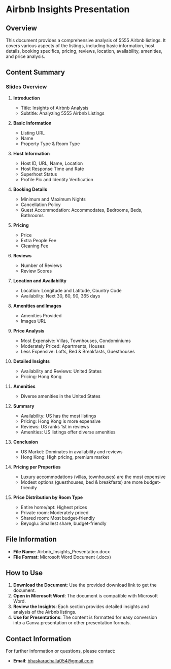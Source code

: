 

# Airbnb Insights Presentation

## Overview

This document provides a comprehensive analysis of 5555 Airbnb listings. It covers various aspects of the listings, including basic information, host details, booking specifics, pricing, reviews, location, availability, amenities, and price analysis.

## Content Summary

### Slides Overview

1. **Introduction**
   - Title: Insights of Airbnb Analysis
   - Subtitle: Analyzing 5555 Airbnb Listings

2. **Basic Information**
   - Listing URL
   - Name
   - Property Type & Room Type

3. **Host Information**
   - Host ID, URL, Name, Location
   - Host Response Time and Rate
   - Superhost Status
   - Profile Pic and Identity Verification

4. **Booking Details**
   - Minimum and Maximum Nights
   - Cancellation Policy
   - Guest Accommodation: Accommodates, Bedrooms, Beds, Bathrooms

5. **Pricing**
   - Price
   - Extra People Fee
   - Cleaning Fee

6. **Reviews**
   - Number of Reviews
   - Review Scores

7. **Location and Availability**
   - Location: Longitude and Latitude, Country Code
   - Availability: Next 30, 60, 90, 365 days

8. **Amenities and Images**
   - Amenities Provided
   - Images URL

9. **Price Analysis**
   - Most Expensive: Villas, Townhouses, Condominiums
   - Moderately Priced: Apartments, Houses
   - Less Expensive: Lofts, Bed & Breakfasts, Guesthouses

10. **Detailed Insights**
    - Availability and Reviews: United States
    - Pricing: Hong Kong

11. **Amenities**
    - Diverse amenities in the United States

12. **Summary**
    - Availability: US has the most listings
    - Pricing: Hong Kong is more expensive
    - Reviews: US ranks 1st in reviews
    - Amenities: US listings offer diverse amenities

13. **Conclusion**
    - US Market: Dominates in availability and reviews
    - Hong Kong: High pricing, premium market

14. **Pricing per Properties**
    - Luxury accommodations (villas, townhouses) are the most expensive
    - Modest options (guesthouses, bed & breakfasts) are more budget-friendly

15. **Price Distribution by Room Type**
    - Entire home/apt: Highest prices
    - Private room: Moderately priced
    - Shared room: Most budget-friendly
    - Beyoglu: Smallest share, budget-friendly

## File Information

- **File Name**: Airbnb_Insights_Presentation.docx
- **File Format**: Microsoft Word Document (.docx)

## How to Use

1. **Download the Document**: Use the provided download link to get the document.
2. **Open in Microsoft Word**: The document is compatible with Microsoft Word.
3. **Review the Insights**: Each section provides detailed insights and analysis of the Airbnb listings.
4. **Use for Presentations**: The content is formatted for easy conversion into a Canva presentation or other presentation formats.

## Contact Information

For further information or questions, please contact:

- **Email**: bhaskarachalla054@gmail.com
